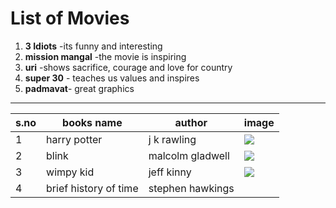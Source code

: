 #  List of Movies

1. **3 Idiots** -its funny and interesting
1. **mission mangal** -the movie is inspiring
1. **uri** -shows sacrifice, courage and love for country
1. **super 30** - teaches us values and inspires 
1. **padmavat**- great graphics

***

|s.no|books name|author|image|
|--|--|--|--|
|1|harry potter|j k rawling|![](https://img.buzzfeed.com/buzzfeed-static/static/2015-11/19/17/enhanced/webdr02/original-grid-image-23059-1447970713-6.jpg?downsize=700:*&output-format=auto&output-quality=auto)|
|2|blink|malcolm gladwell|![](https://images-na.ssl-images-amazon.com/images/I/41lrqAEHKBL._SX335_BO1,204,203,200_.jpg)|
|3|wimpy kid|jeff kinny|![](https://www1.alibris-static.com/diary-of-a-wimpy-kid/isbn/9781419729454_l.jpg)|
|4|brief history of time|stephen hawkings||